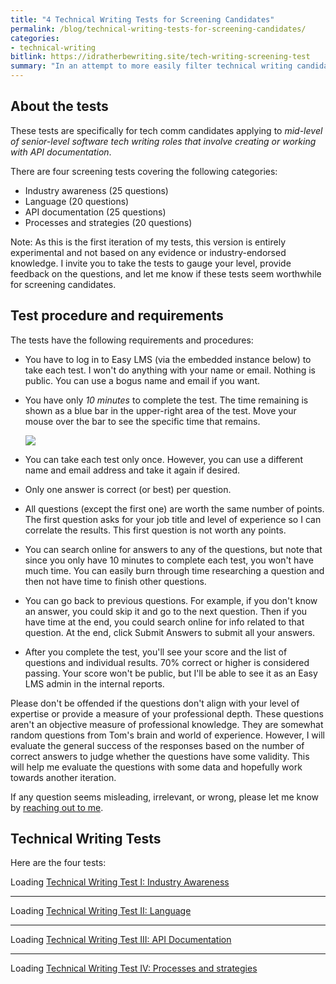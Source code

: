 ```yaml
---
title: "4 Technical Writing Tests for Screening Candidates"
permalink: /blog/technical-writing-tests-for-screening-candidates/
categories:
- technical-writing
bitlink: https://idratherbewriting.site/tech-writing-screening-test
summary: "In an attempt to more easily filter technical writing candidates in the hiring process, I'm experimenting with a series of multiple-choice tests to  \"take the pulse\" of any technical writing candidate to easily see whether a candidate is worth moving up to the next level in a hiring process (for example, moving from the resume pile to a phone screen)."
---
```


## About the tests

These tests are specifically for tech comm candidates applying to *mid-level of senior-level software tech writing roles that involve creating or working with API documentation*.  

There are four screening tests covering the following categories:

* Industry awareness (25 questions)
* Language (20 questions)
* API documentation (25 questions)
* Processes and strategies (20 questions)

Note: As this is the first iteration of my tests, this version is entirely experimental and not based on any evidence or industry-endorsed knowledge. I invite you to take the tests to gauge your level, provide feedback on the questions, and let me know if these tests seem worthwhile for screening candidates.

## Test procedure and requirements

The tests have the following requirements and procedures:

* You have to log in to Easy LMS (via the embedded instance below) to take each test. I won't do anything with your name or email. Nothing is public. You can use a bogus name and email if you want.
* You have only *10 minutes* to complete the test. The time remaining is shown as a blue bar in the upper-right area of the test. Move your mouse over the bar to see the specific time that remains.

  <img src="https://idratherbewritingmedia.com/images/bluebartimer.png" style="max-width: 400px"/>

* You can take each test only once. However, you can use a different name and email address and take it again if desired.
* Only one answer is correct (or best) per question.
* All questions (except the first one) are worth the same number of points. The first question asks for your job title and level of experience so I can correlate the results. This first question is not worth any points.
* You can search online for answers to any of the questions, but note that since you only have 10 minutes to complete each test, you won't have much time. You can easily burn through time researching a question and then not have time to finish other questions.
* You can go back to previous questions. For example, if you don't know an answer, you could skip it and go to the next question. Then if you have time at the end, you could search online for info related to that question. At the end, click Submit Answers to submit all your answers.
* After you complete the test, you'll see your score and the list of questions and individual results. 70% correct or higher is considered passing. Your score won't be public, but I'll be able to see it as an Easy LMS admin in the internal reports.

Please don't be offended if the questions don't align with your level of expertise or provide a measure of your professional depth. These questions aren't an objective measure of professional knowledge. They are somewhat random questions from Tom's brain and world of experience. However, I will evaluate the general success of the responses based on the number of correct answers to judge whether the questions have some validity. This will help me evaluate the questions with some data and hopefully work towards another iteration.

If any question seems misleading, irrelevant, or wrong, please let me know by [reaching out to me](https://idratherbewriting.com/contact).

## Technical Writing Tests

Here are the four tests:

<div id="embed-exam-308045">
    Loading <a href="https://www.onlineexambuilder.com/technical-writing-test-i-industry-awareness/exam-308045">Technical Writing Test I: Industry Awareness</a>
</div>
<script type="text/javascript">
    var QuizWorks = window.QuizWorks || [];
    QuizWorks.push(
        [document.getElementById("embed-exam-308045"), "exam", "308045", {
            autostart: false,
            width: "100%",
            height: "640px"
        }]
    );
</script>
<script type="text/javascript" async defer src="https://d24s38jd6z1bka.cloudfront.net/script/embed.min.js"></script>

<hr/>

<div id="embed-exam-308046">
    Loading <a href="https://www.onlineexambuilder.com/technical-writing-test-ii-language/exam-308046">Technical Writing Test II: Language</a>
</div>
<script type="text/javascript">
    var QuizWorks = window.QuizWorks || [];
    QuizWorks.push(
        [document.getElementById("embed-exam-308046"), "exam", "308046", {
            autostart: false,
            width: "100%",
            height: "640px"
        }]
    );
</script>
<script type="text/javascript" async defer src="https://d24s38jd6z1bka.cloudfront.net/script/embed.min.js"></script>

<hr/>

<div id="embed-exam-308047">
    Loading <a href="https://www.onlineexambuilder.com/technical-writing-test-iii-api-documentation/exam-308047">Technical Writing Test III: API Documentation</a>
</div>
<script type="text/javascript">
    var QuizWorks = window.QuizWorks || [];
    QuizWorks.push(
        [document.getElementById("embed-exam-308047"), "exam", "308047", {
            autostart: false,
            width: "100%",
            height: "640px"
        }]
    );
</script>
<script type="text/javascript" async defer src="https://d24s38jd6z1bka.cloudfront.net/script/embed.min.js"></script>


<hr/>

<div id="embed-exam-308048">
    Loading <a href="https://www.onlineexambuilder.com/technical-writing-test-iv-processes-and-strategies/exam-308048">Technical Writing Test IV: Processes and strategies</a>
</div>
<script type="text/javascript">
    var QuizWorks = window.QuizWorks || [];
    QuizWorks.push(
        [document.getElementById("embed-exam-308048"), "exam", "308048", {
            autostart: false,
            width: "100%",
            height: "640px"
        }]
    );
</script>
<script type="text/javascript" async defer src="https://d24s38jd6z1bka.cloudfront.net/script/embed.min.js"></script>

